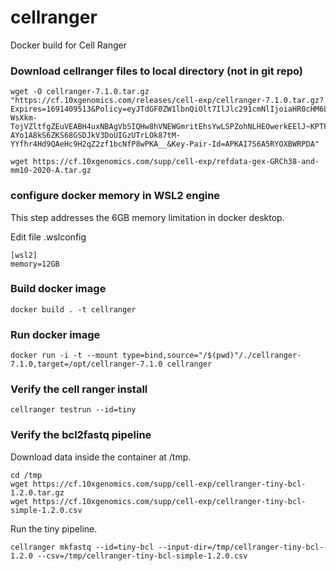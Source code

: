 # cellranger

Docker build for Cell Ranger



### Download cellranger files to local directory (not in git repo)

```
wget -O cellranger-7.1.0.tar.gz "https://cf.10xgenomics.com/releases/cell-exp/cellranger-7.1.0.tar.gz?Expires=1691409513&Policy=eyJTdGF0ZW1lbnQiOlt7IlJlc291cmNlIjoiaHR0cHM6Ly9jZi4xMHhnZW5vbWljcy5jb20vcmVsZWFzZXMvY2VsbC1leHAvY2VsbHJhbmdlci03LjEuMC50YXIuZ3oiLCJDb25kaXRpb24iOnsiRGF0ZUxlc3NUaGFuIjp7IkFXUzpFcG9jaFRpbWUiOjE2OTE0MDk1MTN9fX1dfQ__&Signature=dzLwOLw8IYkPmvrrqoiVObemXkHKrpJscUtLjBL3pNEDoEJoMowskX-WsXkm-TojVZltfgZEuVEABH4uxNBAgVbSIQHw8hVNEWGmritEhsYwLSPZohNLHEOwerkEElJ~KPTFyipX0VegJwgpDEmTYe77jJqXPgG8jQvdhvyhQ3N7nQyu5jsaIrcaQUamVdohOVg4oAfJemAoVrxDJHRnIcaOujGa7l3dWrzyC3MLyyKgHd5arTwnMITIZjSXAGZotKUA~KI8TPtQsx-AYo1A8kS6ZKS68GSDJkV3DoUIGzUTrLOk87tM-YYfhr4Hd9QAeHc9H2qZ2zf1bcNfP8wPKA__&Key-Pair-Id=APKAI7S6A5RYOXBWRPDA"

wget https://cf.10xgenomics.com/supp/cell-exp/refdata-gex-GRCh38-and-mm10-2020-A.tar.gz
```

### configure docker memory in WSL2 engine

This step addresses the 6GB memory limitation in docker desktop.

Edit file .wslconfig
```
[wsl2]
memory=12GB
```


### Build docker image

```
docker build . -t cellranger
```


### Run docker image

```
docker run -i -t --mount type=bind,source="/$(pwd)"/./cellranger-7.1.0,target=/opt/cellranger-7.1.0 cellranger
```

### Verify the cell ranger install


```
cellranger testrun --id=tiny

```

### Verify the bcl2fastq pipeline

Download data inside the container at /tmp.

```
cd /tmp
wget https://cf.10xgenomics.com/supp/cell-exp/cellranger-tiny-bcl-1.2.0.tar.gz
wget https://cf.10xgenomics.com/supp/cell-exp/cellranger-tiny-bcl-simple-1.2.0.csv
```


Run the tiny pipeline.
```
cellranger mkfastq --id=tiny-bcl --input-dir=/tmp/cellranger-tiny-bcl-1.2.0 --csv=/tmp/cellranger-tiny-bcl-simple-1.2.0.csv
```

